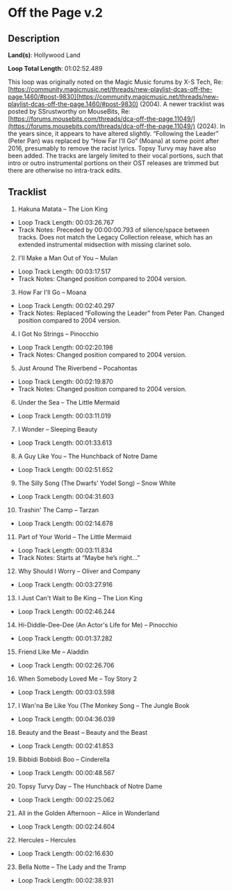 # Off the Page v.2

## Description

**Land(s)**: Hollywood Land

**Loop Total Length**: 01:02:52.489

This loop was originally noted on the Magic Music forums by X-S Tech, Re: [https://community.magicmusic.net/threads/new-playlist-dcas-off-the-page.1460/#post-9830](https://community.magicmusic.net/threads/new-playlist-dcas-off-the-page.1460/#post-9830) (2004). A newer tracklist was posted by SSrustworthy on MouseBits, Re: [https://forums.mousebits.com/threads/dca-off-the-page.11049/](https://forums.mousebits.com/threads/dca-off-the-page.11049/) (2024). In the years since, it appears to have altered slightly. “Following the Leader” (Peter Pan) was replaced by “How Far I’ll Go” (Moana) at some point after 2016, presumably to remove the racist lyrics. Topsy Turvy may have also been added. The tracks are largely limited to their vocal portions, such that intro or outro instrumental portions on their OST releases are trimmed but there are otherwise no intra-track edits.

## Tracklist

1. Hakuna Matata – The Lion King
- Loop Track Length: 00:03:26.767
- Track Notes: Preceded by 00:00:00.793 of silence/space between tracks. Does not match the Legacy Collection release, which has an extended instrumental midsection with missing clarinet solo.

2. I'll Make a Man Out of You – Mulan
- Loop Track Length: 00:03:17.517
- Track Notes: Changed position compared to 2004 version.

3. How Far I'll Go – Moana
- Loop Track Length: 00:02:40.297
- Track Notes: Replaced “Following the Leader” from Peter Pan. Changed position compared to 2004 version.

4. I Got No Strings – Pinocchio
- Loop Track Length: 00:02:20.198
- Track Notes: Changed position compared to 2004 version.

5. Just Around The Riverbend – Pocahontas
- Loop Track Length: 00:02:19.870
- Track Notes: Changed position compared to 2004 version.

6. Under the Sea – The Little Mermaid
- Loop Track Length: 00:03:11.019

7. I Wonder – Sleeping Beauty
- Loop Track Length: 00:01:33.613

8. A Guy Like You – The Hunchback of Notre Dame
- Loop Track Length: 00:02:51.652

9. The Silly Song (The Dwarfs' Yodel Song) – Snow White
- Loop Track Length: 00:04:31.603

10. Trashin' The Camp – Tarzan
- Loop Track Length: 00:02:14.678

11. Part of Your World – The Little Mermaid
- Loop Track Length: 00:03:11.834
- Track Notes: Starts at “Maybe he’s right…”

12. Why Should I Worry – Oliver and Company
- Loop Track Length: 00:03:27.916

13. I Just Can't Wait to Be King – The Lion King
- Loop Track Length: 00:02:46.244

14. Hi-Diddle-Dee-Dee (An Actor's Life for Me) – Pinocchio
- Loop Track Length: 00:01:37.282

15. Friend Like Me – Aladdin
- Loop Track Length: 00:02:26.706

16. When Somebody Loved Me – Toy Story 2
- Loop Track Length: 00:03:03.598

17. I Wan'na Be Like You (The Monkey Song – The Jungle Book
- Loop Track Length: 00:04:36.039

18. Beauty and the Beast – Beauty and the Beast
- Loop Track Length: 00:02:41.853

19. Bibbidi Bobbidi Boo – Cinderella
- Loop Track Length: 00:00:48.567

20. Topsy Turvy Day – The Hunchback of Notre Dame
- Loop Track Length: 00:02:25.062

21. All in the Golden Afternoon – Alice in Wonderland
- Loop Track Length: 00:02:24.604

22. Hercules – Hercules
- Loop Track Length: 00:02:16.630

23. Bella Notte – The Lady and the Tramp
- Loop Track Length: 00:02:38.931
